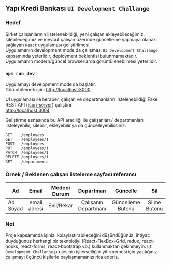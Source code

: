 ## Yapı Kredi Bankası `UI Development Challange`

### Hedef

Şirket çalışanlarının listelenebildiği, yeni çalışan ekleyebileceğimiz, silebileceğimiz ve mevcut çalışan üzerinde güncelleme yapmaya olanak sağlayan `React` uygulaması geliştirilmesi.<br>
Uygulamanın development mode da çalışması `UI Development Challange` kapsamında yeterlidir, deployment beklentisi bulunmamaktadır.<br>
Uygulamanın modern/güncel browserlarda görüntülenebilmesi yeterlidir.

### `npm run dev`

Uygulamayı development mode da başlatır.<br>
Görüntülemek için: [http://localhost:3000](http://localhost:3000)

UI uygulaması ile beraber, çalışan ve departmanların listelenebildiği Fake REST API ([json-server](https://github.com/typicode/json-server)) çalıştırır. <br>
[http://localhost:3004](http://localhost:3004)

Geliştirme esnasında bu API aracılığı ile çalışanları / departmanları listeleyebilir, silebilir, ekleyebilir ya da güncelleyebilirsiniz.

```
GET    /employees
GET    /employees/1
POST   /employees
PUT    /employees/1
PATCH  /employees/1
DELETE /employees/1
GET    /departments
```

### Örnek / Beklenen çalışan listeleme sayfası referansı

| Ad       |    Email     | Medeni Durum |      Departman       |     Güncelle      |     Sil      |
| -------- | :----------: | :----------: | :------------------: | :---------------: | :----------: |
| Ad Soyad | email adresi |  Evli/Bekar  | Çalışanın Departmanı | Güncelleme Butonu | Silme Butonu |

### Not

Proje kapsamında işinizi kolaylaştırabileceğini düşündüğünüz, ihtiyaç duyduğunuz herhangi bir teknolojiyi (React-FlexBox-Grid, redux, react-hooks, react-forms, react-bootstrap vb.) kullanmaktan çekinmeyin.
`UI Development Challange` projesinin işlevselliğini yitirmemesi için yaptığınız çalışmayı üçüncü kişilerle paylaşmamanızı rica ederiz.
